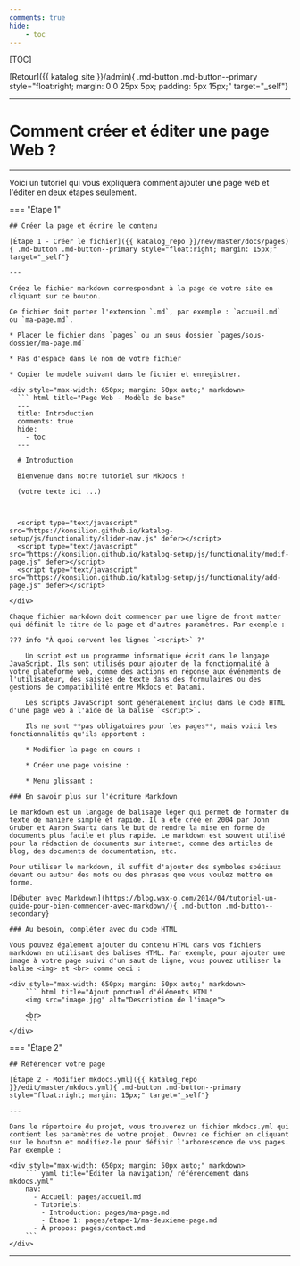 ```yaml
---
comments: true
hide:
    - toc
---
```



[TOC]


[Retour]({{ katalog_site }}/admin){ .md-button .md-button--primary style="float:right; margin: 0 0 25px 5px; padding: 5px 15px;" target="_self"}

<hr>

# Comment créer et éditer une page Web ?

---

Voici un tutoriel qui vous expliquera comment ajouter une page web et l'éditer en deux étapes seulement.


=== "Étape 1"

    ## Créer la page et écrire le contenu

    [Étape 1 - Créer le fichier]({{ katalog_repo }}/new/master/docs/pages){ .md-button .md-button--primary style="float:right; margin: 15px;" target="_self"}

    ---

    Créez le fichier markdown correspondant à la page de votre site en cliquant sur ce bouton. 

    Ce fichier doit porter l'extension `.md`, par exemple : `accueil.md` ou `ma-page.md`.

    * Placer le fichier dans `pages` ou un sous dossier `pages/sous-dossier/ma-page.md`

    * Pas d'espace dans le nom de votre fichier

    * Copier le modèle suivant dans le fichier et enregistrer.

    <div style="max-width: 650px; margin: 50px auto;" markdown>
      ``` html title="Page Web - Modèle de base"
      ---
      title: Introduction
      comments: true
      hide:
        - toc
      ---

      # Introduction

      Bienvenue dans notre tutoriel sur MkDocs !

      (votre texte ici ...)



      <script type="text/javascript" src="https://konsilion.github.io/katalog-setup/js/functionality/slider-nav.js" defer></script>
      <script type="text/javascript" src="https://konsilion.github.io/katalog-setup/js/functionality/modif-page.js" defer></script> 
      <script type="text/javascript" src="https://konsilion.github.io/katalog-setup/js/functionality/add-page.js" defer></script>
      ```
    </div>

    Chaque fichier markdown doit commencer par une ligne de front matter qui définit le titre de la page et d'autres paramètres. Par exemple :

    ??? info "À quoi servent les lignes `<script>` ?"

        Un script est un programme informatique écrit dans le langage JavaScript. Ils sont utilisés pour ajouter de la fonctionnalité à votre plateforme web, comme des actions en réponse aux événements de l'utilisateur, des saisies de texte dans des formulaires ou des gestions de compatibilité entre Mkdocs et Datami.

        Les scripts JavaScript sont généralement inclus dans le code HTML d'une page web à l'aide de la balise `<script>`.

        Ils ne sont **pas obligatoires pour les pages**, mais voici les fonctionnalités qu'ils apportent :

        * Modifier la page en cours :

        * Créer une page voisine :

        * Menu glissant :

    ### En savoir plus sur l'écriture Markdown

    Le markdown est un langage de balisage léger qui permet de formater du texte de manière simple et rapide. Il a été créé en 2004 par John Gruber et Aaron Swartz dans le but de rendre la mise en forme de documents plus facile et plus rapide. Le markdown est souvent utilisé pour la rédaction de documents sur internet, comme des articles de blog, des documents de documentation, etc.

    Pour utiliser le markdown, il suffit d'ajouter des symboles spéciaux devant ou autour des mots ou des phrases que vous voulez mettre en forme.

    [Débuter avec Markdown](https://blog.wax-o.com/2014/04/tutoriel-un-guide-pour-bien-commencer-avec-markdown/){ .md-button .md-button--secondary}

    ### Au besoin, compléter avec du code HTML

    Vous pouvez également ajouter du contenu HTML dans vos fichiers markdown en utilisant des balises HTML. Par exemple, pour ajouter une image à votre page suivi d'un saut de ligne, vous pouvez utiliser la balise <img> et <br> comme ceci :

    <div style="max-width: 650px; margin: 50px auto;" markdown>
        ``` html title="Ajout ponctuel d'éléments HTML"
        <img src="image.jpg" alt="Description de l'image">

        <br>
        ```
    </div>

=== "Étape 2" 
 
    ## Référencer votre page

    [Étape 2 - Modifier mkdocs.yml]({{ katalog_repo }}/edit/master/mkdocs.yml){ .md-button .md-button--primary style="float:right; margin: 15px;" target="_self"}

    ---

    Dans le répertoire du projet, vous trouverez un fichier mkdocs.yml qui contient les paramètres de votre projet. Ouvrez ce fichier en cliquant sur le bouton et modifiez-le pour définir l'arborescence de vos pages. Par exemple :

    <div style="max-width: 650px; margin: 50px auto;" markdown>
        ``` yaml title="Éditer la navigation/ référencement dans mkdocs.yml"
        nav:
          - Accueil: pages/accueil.md
          - Tutoriels:
            - Introduction: pages/ma-page.md
            - Étape 1: pages/etape-1/ma-deuxieme-page.md
          - À propos: pages/contact.md
        ```
    </div>

---
